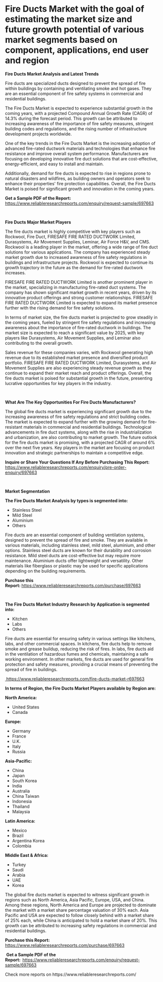 <p><h1>Fire Ducts Market with the goal of estimating the market size and future growth potential of various market segments based on component, applications, end user and region</h1></p><p><strong>Fire Ducts Market Analysis and Latest Trends</strong></p>
<p><p>Fire ducts are specialized ducts designed to prevent the spread of fire within buildings by containing and ventilating smoke and hot gases. They are an essential component of fire safety systems in commercial and residential buildings.</p><p>The Fire Ducts Market is expected to experience substantial growth in the coming years, with a projected Compound Annual Growth Rate (CAGR) of 14.3% during the forecast period. This growth can be attributed to increasing awareness of the importance of fire safety measures, stringent building codes and regulations, and the rising number of infrastructure development projects worldwide.</p><p>One of the key trends in the Fire Ducts Market is the increasing adoption of advanced fire-rated ductwork materials and technologies that enhance fire resistance and improve overall system performance. Manufacturers are focusing on developing innovative fire duct solutions that are cost-effective, energy-efficient, and easy to install and maintain.</p><p>Additionally, demand for fire ducts is expected to rise in regions prone to natural disasters and wildfires, as building owners and operators seek to enhance their properties' fire protection capabilities. Overall, the Fire Ducts Market is poised for significant growth and innovation in the coming years.</p></p>
<p><strong>Get a Sample PDF of the Report:&nbsp;</strong> <a href="https://www.reliableresearchreports.com/enquiry/request-sample/697663">https://www.reliableresearchreports.com/enquiry/request-sample/697663</a></p>
<p>&nbsp;</p>
<p><strong>Fire Ducts Major Market Players</strong></p>
<p><p>The fire ducts market is highly competitive with key players such as Rockwool, Fire Duct, FIRESAFE FIRE RATED DUCTWORK Limited, Durasystems, Air Movement Supplies, Leminar, Air Force H&V, and CMS. Rockwool is a leading player in the market, offering a wide range of fire duct solutions for various applications. The company has experienced steady market growth due to increased awareness of fire safety regulations in buildings and infrastructure projects. Rockwool is expected to continue its growth trajectory in the future as the demand for fire-rated ductwork increases.</p><p>FIRESAFE FIRE RATED DUCTWORK Limited is another prominent player in the market, specializing in manufacturing fire-rated duct systems. The company has shown significant market growth in recent years, driven by its innovative product offerings and strong customer relationships. FIRESAFE FIRE RATED DUCTWORK Limited is expected to expand its market presence further with the rising demand for fire safety solutions.</p><p>In terms of market size, the fire ducts market is projected to grow steadily in the coming years, fueled by stringent fire safety regulations and increasing awareness about the importance of fire-rated ductwork in buildings. The market size is expected to reach a significant value by 2025, with key players like Durasystems, Air Movement Supplies, and Leminar also contributing to the overall growth.</p><p>Sales revenue for these companies varies, with Rockwool generating high revenue due to its established market presence and diversified product portfolio. FIRESAFE FIRE RATED DUCTWORK Limited, Durasystems, and Air Movement Supplies are also experiencing steady revenue growth as they continue to expand their market reach and product offerings. Overall, the fire ducts market is poised for substantial growth in the future, presenting lucrative opportunities for key players in the industry.</p></p>
<p>&nbsp;</p>
<p><strong>What Are The Key Opportunities For Fire Ducts Manufacturers?</strong></p>
<p><p>The global fire ducts market is experiencing significant growth due to the increasing awareness of fire safety regulations and strict building codes. The market is expected to expand further with the growing demand for fire-resistant materials in commercial and residential buildings. Technological advancements in fire duct systems, along with the rise in industrialization and urbanization, are also contributing to market growth. The future outlook for the fire ducts market is promising, with a projected CAGR of around 6% over the next five years. Key players in the market are focusing on product innovation and strategic partnerships to maintain a competitive edge.</p></p>
<p><strong>Inquire or Share Your Questions If Any Before Purchasing This Report:</strong> <a href="https://www.reliableresearchreports.com/enquiry/pre-order-enquiry/697663">https://www.reliableresearchreports.com/enquiry/pre-order-enquiry/697663</a></p>
<p>&nbsp;</p>
<p><strong>Market Segmentation</strong></p>
<p><strong>The Fire Ducts Market Analysis by types is segmented into:</strong></p>
<p><ul><li>Stainless Steel</li><li>Mild Steel</li><li>Aluminium</li><li>Others</li></ul></p>
<p><p>Fire ducts are an essential component of building ventilation systems, designed to prevent the spread of fire and smoke. They are available in various materials, including stainless steel, mild steel, aluminium, and other options. Stainless steel ducts are known for their durability and corrosion resistance. Mild steel ducts are cost-effective but may require more maintenance. Aluminium ducts offer lightweight and versatility. Other materials like fiberglass or plastic may be used for specific applications depending on the building requirements.</p></p>
<p><strong>Purchase this Report:&nbsp;</strong><a href="https://www.reliableresearchreports.com/purchase/697663">https://www.reliableresearchreports.com/purchase/697663</a></p>
<p>&nbsp;</p>
<p><strong>The Fire Ducts Market Industry Research by Application is segmented into:</strong></p>
<p><ul><li>Kitchen</li><li>Labs</li><li>Others</li></ul></p>
<p><p>Fire ducts are essential for ensuring safety in various settings like kitchens, labs, and other commercial spaces. In kitchens, fire ducts help to remove smoke and grease buildup, reducing the risk of fires. In labs, fire ducts aid in the ventilation of hazardous fumes and chemicals, maintaining a safe working environment. In other markets, fire ducts are used for general fire protection and safety measures, providing a crucial means of preventing the spread of fire in buildings.</p></p>
<p><a href="https://www.reliableresearchreports.com/fire-ducts-market-r697663">&nbsp;https://www.reliableresearchreports.com/fire-ducts-market-r697663</a></p>
<p><strong>In terms of Region, the Fire Ducts Market Players available by Region are:</strong></p>
<p>
    <p> <strong> North America: </strong>
        <ul>
            <li>United States</li>
            <li>Canada</li>
        </ul>
        </p> 
    <p> <strong> Europe: </strong>
        <ul>
            <li>Germany</li>
            <li>France</li>
            <li>U.K.</li>
            <li>Italy</li>
            <li>Russia</li>
        </ul>
        </p> 
    <p> <strong> Asia-Pacific: </strong>
        <ul>
            <li>China</li>
            <li>Japan</li>
            <li>South Korea</li>
            <li>India</li>
            <li>Australia</li>
            <li>China Taiwan</li>
            <li>Indonesia</li>
            <li>Thailand</li>
            <li>Malaysia</li>
        </ul>
        </p> 
    <p> <strong> Latin America: </strong>
        <ul>
            <li>Mexico</li>
            <li>Brazil</li>
            <li>Argentina Korea</li>
            <li>Colombia</li>
        </ul>
        </p> 
    <p> <strong> Middle East & Africa: </strong>
        <ul>
            <li>Turkey</li>
            <li>Saudi</li>
            <li>Arabia</li>
            <li>UAE</li>
            <li>Korea</li>
        </ul>
    </p>
    </p>
<p><p>The global fire ducts market is expected to witness significant growth in regions such as North America, Asia Pacific, Europe, USA, and China. Among these regions, North America and Europe are projected to dominate the market with a market share percentage valuation of 30% each. Asia Pacific and USA are expected to follow closely behind with a market share of 25% each, while China is anticipated to hold a market share of 20%. This growth can be attributed to increasing safety regulations in commercial and residential buildings.</p></p>
<p><strong>Purchase this Report: </strong><a href="https://www.reliableresearchreports.com/purchase/697663">https://www.reliableresearchreports.com/purchase/697663</a></p>
<p>&nbsp;<strong>Get a Sample PDF of the Report:&nbsp;&nbsp;</strong><a href="https://www.reliableresearchreports.com/enquiry/request-sample/697663">https://www.reliableresearchreports.com/enquiry/request-sample/697663</a></p>
<p><strong></strong></p>
<p>Check more reports on https://www.reliableresearchreports.com/</p>